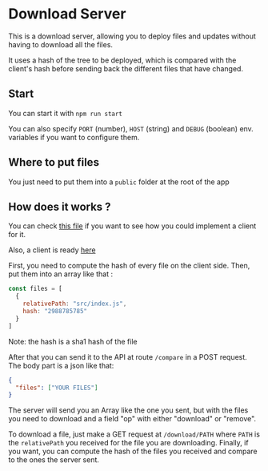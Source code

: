 # Download Server

This is a download server, allowing you to deploy files and updates without having to download all the files.

It uses a hash of the tree to be deployed, which is compared with the client's hash before sending back the different files that have changed.

## Start

You can start it with `npm run start`

You can also specify `PORT` (number), `HOST` (string) and `DEBUG` (boolean) env. variables if you want to configure them.

## Where to put files
You just need to put them into a `public` folder at the root of the app

## How does it works ?

You can check [this file](https://github.com/loockeeer/download-server/blob/master/test/index.js) if you want to see how you could implement a client for it.

Also, a client is ready [here](https://github.com/loockeeer/download-client-go)

First, you need to compute the hash of every file on the client side.
Then, put them into an array like that : 
```js
const files = [
  {
    relativePath: "src/index.js",
    hash: "2988785785"
  }
]
```
Note: the hash is a sha1 hash of the file 

After that you can send it to the API at route `/compare` in a POST request. The body part is a json like that: 
```json
{
  "files": ["YOUR FILES"]
}
```

The server will send you an Array like the one you sent, but with the files you need to download and a field "op" with either "download" or "remove".

To download a file, just make a GET request at `/download/PATH` where `PATH` is the `relativePath` you received for the file you are downloading. Finally, if you want, you can compute the hash of the files you received and compare to the ones the server sent.
